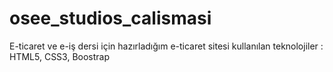 # osee_studios_calismasi
E-ticaret ve e-iş dersi için hazırladığım e-ticaret sitesi
kullanılan teknolojiler : HTML5, CSS3, Boostrap

